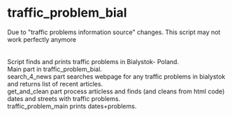 # traffic_problem_bial
Due to "traffic problems information source" changes. This script may not work perfectly anymore<br>
<br>
<br>
Script finds and prints traffic problems in Bialystok- Poland. <br>
Main part in traffic_problem_bial. <br>
search_4_news part searches webpage for any traffic problems in bialystok and returns list of recent articles. <br>
get_and_clean part process articless and finds (and cleans from html code) dates and streets with traffic problems. <br>
traffic_problem_main prints dates+problems.
